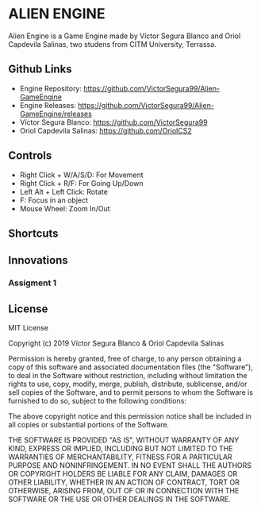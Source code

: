 # ALIEN ENGINE

Alien Engine is a Game Engine made by Víctor Segura Blanco and Oriol Capdevila Salinas, two studens from CITM University, Terrassa.

## Github Links

* Engine Repository: https://github.com/VictorSegura99/Alien-GameEngine
* Engine Releases: https://github.com/VictorSegura99/Alien-GameEngine/releases
* Víctor Segura Blanco: https://github.com/VictorSegura99
* Oriol Capdevila Salinas: https://github.com/OriolCS2

## Controls

* Right Click + W/A/S/D: For Movement
* Right Click + R/F: For Going Up/Down
* Left Alt + Left Click: Rotate
* F: Focus in an object
* Mouse Wheel: Zoom In/Out

## Shortcuts

## Innovations

### Assigment 1

## License

MIT License

Copyright (c) 2019 Víctor Segura Blanco & Oriol Capdevila Salinas

Permission is hereby granted, free of charge, to any person obtaining a copy
of this software and associated documentation files (the "Software"), to deal
in the Software without restriction, including without limitation the rights
to use, copy, modify, merge, publish, distribute, sublicense, and/or sell
copies of the Software, and to permit persons to whom the Software is
furnished to do so, subject to the following conditions:

The above copyright notice and this permission notice shall be included in all
copies or substantial portions of the Software.

THE SOFTWARE IS PROVIDED "AS IS", WITHOUT WARRANTY OF ANY KIND, EXPRESS OR
IMPLIED, INCLUDING BUT NOT LIMITED TO THE WARRANTIES OF MERCHANTABILITY,
FITNESS FOR A PARTICULAR PURPOSE AND NONINFRINGEMENT. IN NO EVENT SHALL THE
AUTHORS OR COPYRIGHT HOLDERS BE LIABLE FOR ANY CLAIM, DAMAGES OR OTHER
LIABILITY, WHETHER IN AN ACTION OF CONTRACT, TORT OR OTHERWISE, ARISING FROM,
OUT OF OR IN CONNECTION WITH THE SOFTWARE OR THE USE OR OTHER DEALINGS IN THE
SOFTWARE.